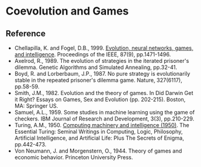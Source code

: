 # Coevolution and Games

## Reference

* Chellapilla, K. and Fogel, D.B., 1999. [Evolution, neural networks, games, and intelligence](https://ieeexplore.ieee.org/abstract/document/784222). Proceedings of the IEEE, 87(9), pp.1471-1496.
* Axelrod, R., 1989. The evolution of strategies in the iterated prisoner's dilemma. Genetic Algorithms and Simulated Annealing, pp.32-41.
* Boyd, R. and Lorberbaum, J.P., 1987. No pure strategy is evolutionarily stable in the repeated prisoner's dilemma game. Nature, 327(6117), pp.58-59.
* Smith, J.M., 1982. Evolution and the theory of games. In Did Darwin Get it Right? Essays on Games, Sex and Evolution (pp. 202-215). Boston, MA: Springer US.
* Samuel, A.L., 1959. Some studies in machine learning using the game of checkers. IBM Journal of Research and Development, 3(3), pp.210-229.
* Turing, A.M., 1950. [Computing machinery and intelligence (1950)](https://www.cse.chalmers.se/~aikmitr/papers/Turing.pdf#page=442). The Essential Turing: Seminal Writings in Computing, Logic, Philosophy, Artificial Intelligence, and Artificial Life: Plus The Secrets of Enigma, pp.442-473.
* Von Neumann, J. and Morgenstern, O., 1944. Theory of games and economic behavior. Princeton University Press.
